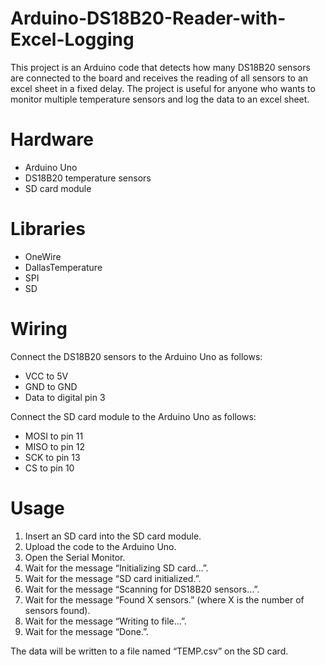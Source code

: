 # Arduino-DS18B20-Reader-with-Excel-Logging
This project is an Arduino code that detects how many DS18B20 sensors are connected to the board and receives the reading of all sensors to an excel sheet in a fixed delay. The project is useful for anyone who wants to monitor multiple temperature sensors and log the data to an excel sheet.
# Hardware
* Arduino Uno
* DS18B20 temperature sensors
* SD card module
# Libraries
* OneWire
* DallasTemperature
* SPI
* SD
# Wiring
Connect the DS18B20 sensors to the Arduino Uno as follows:
* VCC to 5V
* GND to GND
* Data to digital pin 3

Connect the SD card module to the Arduino Uno as follows:
* MOSI to pin 11
* MISO to pin 12
* SCK to pin 13
* CS to pin 10
# Usage
1. Insert an SD card into the SD card module.
2. Upload the code to the Arduino Uno.
3. Open the Serial Monitor.
4. Wait for the message “Initializing SD card…”.
5. Wait for the message “SD card initialized.”.
6. Wait for the message “Scanning for DS18B20 sensors…”.
7. Wait for the message “Found X sensors.” (where X is the number of sensors found).
8. Wait for the message “Writing to file…”.
9. Wait for the message “Done.”.

The data will be written to a file named “TEMP.csv” on the SD card.
